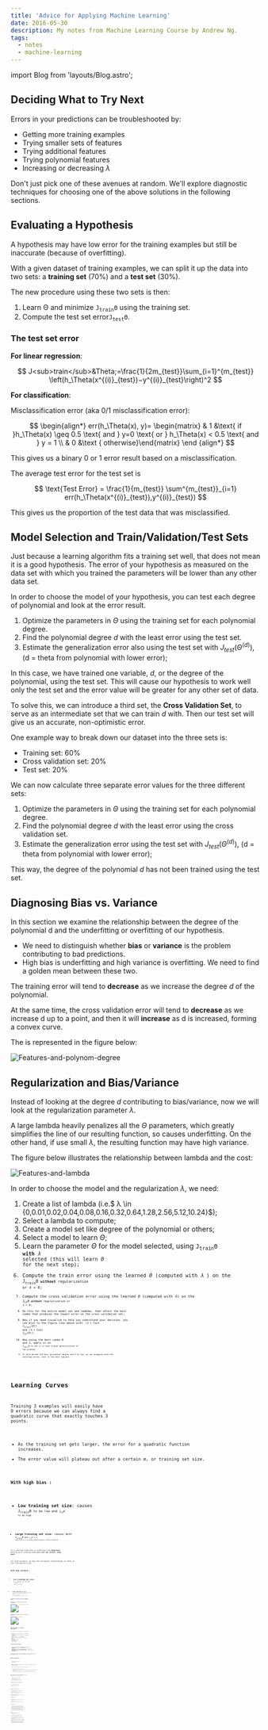 ```yaml
---
title: 'Advice for Applying Machine Learning'
date: 2016-05-30
description: My notes from Machine Learning Course by Andrew Ng.
tags:
  - notes
  - machine-learning
---
```


import Blog from 'layouts/Blog.astro';

<Blog content={frontmatter}>

## Deciding What to Try Next

Errors in your predictions can be troubleshooted by:

- Getting more training examples
- Trying smaller sets of features
- Trying additional features
- Trying polynomial features
- Increasing or decreasing $\lambda$

Don't just pick one of these avenues at random. We'll explore diagnostic techniques for choosing one of the above solutions in the following sections.

## Evaluating a Hypothesis

A hypothesis may have low error for the training examples but still be inaccurate (because of overfitting).

With a given dataset of training examples, we can split it up the data into two sets: a **training set** (70%) and a **test set** (30%).

The new procedure using these two sets is then:

1. Learn &Theta; and minimize <code>J<sub>train</sub>&Theta;</code> using the training set.
2. Compute the test set error<code>J<sub>test</sub>&Theta;</code>.

### The test set error

**For linear regression**:

$$
 J<sub>train</sub>&Theta;=\frac{1}{2m_{test}}\sum_{i=1}^{m_{test}} \left(h_\Theta(x^{(i)}_{test})−y^{(i)}_{test}\right)^2
$$

**For classification**:

Misclassification error (aka 0/1 misclassification error):

$$
\begin{align*}
  err(h_\Theta(x), y)=
  \begin{matrix}
  & 1  &\text{ if }h_\Theta(x) \geq 0.5 \text{ and } y=0   \text{ or } h_\Theta(x) < 0.5 \text{ and } y = 1 \\
  & 0 &\text { otherwise}\end{matrix}
  \end {align*}
$$

This gives us a binary $0$ or $1$ error result based on a misclassification.

The average test error for the test set is

$$
\text{Test Error} = \frac{1}{m_{test}} \sum^{m_{test}}_{i=1} err(h_\Theta(x^{(i)}_{test}),y^{(i)}_{test})
$$

This gives us the proportion of the test data that was misclassified.

## Model Selection and Train/Validation/Test Sets

Just because a learning algorithm fits a training set well, that does not mean it is a good hypothesis. The error of your hypothesis as measured on the data set with which you trained the parameters will be lower than any other data set.

In order to choose the model of your hypothesis, you can test each degree of polynomial and look at the error result.

1. Optimize the parameters in $\Theta$ using the training set for each polynomial degree.
2. Find the polynomial degree $d$ with the least error using the test set.
3. Estimate the generalization error also using the test set with $J_{test}(\Theta^{(d)})$, (d = theta from polynomial with lower error);

In this case, we have trained one variable, $d$, or the degree of the polynomial, using the test set. This will cause our hypothesis to work well only the test set and the error value will be greater for any other set of data.

To solve this, we can introduce a third set, the **Cross Validation Set**, to serve as an intermediate set that we can train $d$ with. Then our test set will give us an accurate, non-optimistic error.

One example way to break down our dataset into the three sets is:

- Training set: 60%
- Cross validation set: 20%
- Test set: 20%

We can now calculate three separate error values for the three different sets:

1. Optimize the parameters in $\Theta$ using the training set for each polynomial degree.
2. Find the polynomial degree $d$ with the least error using the cross validation set.
3. Estimate the generalization error using the test set with $J_{test}(\Theta^{(d)})$, (d = theta from polynomial with lower error);

This way, the degree of the polynomial $d$ has not been trained using the test set.

## Diagnosing Bias vs. Variance

In this section we examine the relationship between the degree of the polynomial d and the underfitting or overfitting of our hypothesis.

- We need to distinguish whether **bias** or **variance** is the problem contributing to bad predictions.
- High bias is underfitting and high variance is overfitting. We need to find a golden mean between these two.

The training error will tend to **decrease** as we increase the degree $d$ of the polynomial.

At the same time, the cross validation error will tend to **decrease** as we increase d up to a point, and then it will **increase** as d is increased, forming a convex curve.

The is represented in the figure below:

![Features-and-polynom-degree](./images/features-and-polynomial-degree.png)

<!--{.img-center}-->

## Regularization and Bias/Variance

Instead of looking at the degree $d$ contributing to bias/variance, now we will look at the regularization parameter $\lambda$.

A large lambda heavily penalizes all the $\Theta$ parameters, which greatly simplifies the line of our resulting function, so causes underfitting. On the other hand, if use small $\lambda$, the resulting function may have high variance.

The figure below illustrates the relationship between lambda and the cost:

![Features-and-lambda](./images/features-and-lambda.png)

<!--{.img-center}-->

In order to choose the model and the regularization $\lambda$, we need:

1. Create a list of lambda (i.e.$ λ \in \{0,0.01,0.02,0.04,0.08,0.16,0.32,0.64,1.28,2.56,5.12,10.24\}$);
2. Select a lambda to compute;
3. Create a model set like degree of the polynomial or others;
4. Select a model to learn $\Theta$;
5. Learn the parameter $\Theta$ for the model selected, using <code>J<sub>train</sub>&Theta;<code> **with** $\lambda$ selected (this will learn $\Theta$ for the next step);
6. Compute the train error using the learned $\Theta$ (computed with $\lambda$ ) on the <code>J<sub>train</sub>&Theta;<code> **without** regularization or $\lambda = 0$;
7. Compute the cross validation error using the learned $\Theta$ (computed with $\lambda$) on the <code>J<sub>CV</sub>&Theta;<code> **without** regularization or $\lambda = 0$;
8. Do this for the entire model set and lambdas, then select the best combo that produces the lowest error on the cross validation set;
9. Now if you need visualize to help you understand your decision, you can plot to the figure like above with: ($\lambda \times \text{Cost } J_{train}(\Theta)$) and ($\lambda \times \text{Cost } J_{CV}(\Theta)$);
10. Now using the best combo $\Theta$ and $\lambda$, apply it on <code>J<sub>test</sub>&Theta;<code> to see if it have a good generalization of the problem.
11. To help decide the best polynomial degree and $\lambda$ to use, we can diagnose with the learning curves, that is the next subject.

## Learning Curves

Training $3$ examples will easily have $0$ errors because we can always find a quadratic curve that exactly touches $3$ points.

- As the training set gets larger, the error for a quadratic function increases.
- The error value will plateau out after a certain $m$, or training set size.

**With high bias :**

- **Low training set size**: causes <code>J<sub>train</sub>&Theta;<code> to be low and <code>J<sub>CV</sub>&Theta;<code> to be high.

* **Large training set size**: causes both <code>J<sub>train</sub>&Theta;<code> and <code>J<sub>CV</sub>&Theta;<code> to be high with $ J*{train}(\Theta)\approx J*{CV}(\Theta)$.

If a learning algorithm is suffering from **high bias**, getting more training data **will not (by itself) help much**.

For high variance, we have the following relationships in terms of the training set size:

**With high variance :**

- **Low training set size**: <code>J<sub>train</sub>&Theta;<code> will be low and <code>J<sub>CV</sub>&Theta;<code> will be high.

* **Large training set size**: <code>J<sub>train</sub>&Theta;<code> increases with training set size and <code>J<sub>CV</sub>&Theta;<code> continues to decrease without leveling off. Also, $J_{train}(\Theta) < J_{CV}(\Theta)$ but the difference between them remains significant.

If a learning algorithm is suffering from **high variance**, getting more training data is **likely to help.**

**Learning curve for high bias (at fixed model complexity)**

![Learning curve for high bias](./img/Learning2.png)

**Learning curve for high variance (at fixed model complexity)**

![Learning1](./img/Learning1.png)

## Deciding What to Do Next Revisited

Our decision process can be broken down as follows:

- Getting more training examples => Fixes **high variance**
- Trying smaller sets of features => Fixes **high variance**
- Adding features => Fixes **high bias**
- Adding polynomial features => Fixes **high bias**
- Decreasing $\lambda$ Fixes **high bias**
- Increasing $\lambda$ Fixes **high variance**

### Diagnosing Neural Networks

- A neural network with fewer parameters is **prone to underfitting**. It is also **computationally cheaper**.
- A large neural network with more parameters is **prone to overfitting**. It is also **computationally expensive**. In this case you can use regularization (increase $\lambda$) to address the overfitting.

Using a single hidden layer is a good starting default. You can train your neural network on a number of hidden layers using your cross validation set.

## Model Selection:

- Choosing $M$ the order of polynomials.

- How can we tell which parameters $\Theta$ to leave in the model (known as **model selection**)?

  There are several ways to solve this problem:

  1. Get more data (very difficult).
  2. Choose the model which best fits the data without overfitting (very difficult).
  3. Reduce the opportunity for overfitting through regularization.

**Bias**: approximation error (Difference between expected value and optimal value)

- High Bias = UnderFitting
- <code>J<sub>train</sub>&Theta;<code> and $J_{CV}(\Theta)$ both will be high and Jtrain(Θ)≈JCV(Θ)

**Variance**: estimation error due to finite data

- High Variance = OverFitting
- <code>J<sub>train</sub>&Theta;<code> is low and $J_{CV}(\Theta) \gg J_{train}(\Theta)$

**Intuition for the bias-variance trade-off**:

- Complex model => sensitive to data => much affected by changes in X => high variance, low bias.
- Simple model => more rigid => does not change as much with changes in X => low variance, high bias.

One of the most important goals in learning: finding a model that is just right in the bias-variance trade-off.

#### Regularization Effects:

- Small values of $\lambda$ allow model to become finely tuned to noise leading to large variance => overfitting.
- Large values of $\lambda$ pull weight parameters to zero leading to large bias => underfitting.

#### Model Complexity Effects:

- Lower-order polynomials (low model complexity) have high bias and low variance. In this case, the model fits poorly consistently.
- Higher-order polynomials (high model complexity) fit the training data extremely well and the test data extremely poorly. These have low bias on the training data, but very high variance.
- In reality, we would want to choose a model somewhere in between, that can generalize well but also fits the data reasonably well.

#### A typical rule of thumb when running diagnostics is:

- More training examples fixes high variance but not high bias.
- Fewer features fixes high variance but not high bias.
- Additional features fixes high bias but not high variance.
- The addition of polynomial and interaction features fixes high bias but not high variance.
- When using gradient descent, decreasing lambda can fix high bias and increasing lambda can fix high variance (lambda is the regularization parameter).
- When using neural networks, small neural networks are more prone to under-fitting and big neural networks are prone to over-fitting. Cross-validation of network size is a way to choose alternatives.
  </Blog>
